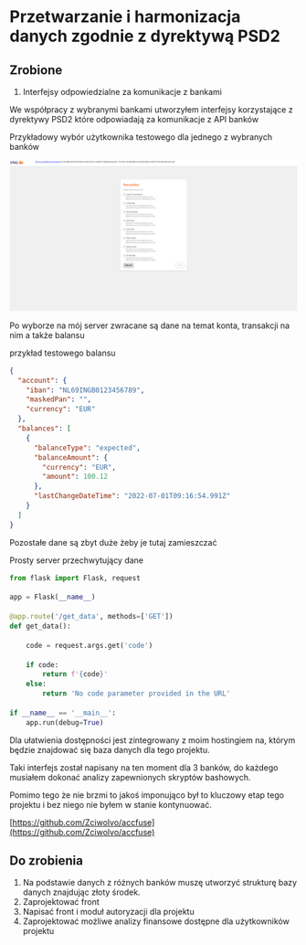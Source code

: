 # Przetwarzanie i harmonizacja danych zgodnie z dyrektywą PSD2

## Zrobione

1. Interfejsy odpowiedzialne za komunikacje z bankami

We współpracy z wybranymi bankami utworzyłem interfejsy korzystające z dyrektywy PSD2 które odpowiadają za komunikacje z API banków

Przykładowy wybór użytkownika testowego dla jednego z wybranych banków

![alt text](image.png)

Po wyborze na mój server zwracane są dane na temat konta, transakcji na nim a także balansu

przykład testowego balansu

```json
{
  "account": {
    "iban": "NL69INGB0123456789",
    "maskedPan": "",
    "currency": "EUR"
  },
  "balances": [
    {
      "balanceType": "expected",
      "balanceAmount": {
        "currency": "EUR",
        "amount": 100.12
      },
      "lastChangeDateTime": "2022-07-01T09:16:54.991Z"
    }
  ]
}
```

Pozostałe dane są zbyt duże żeby je tutaj zamieszczać

Prosty server przechwytujący dane

```py
from flask import Flask, request

app = Flask(__name__)

@app.route('/get_data', methods=['GET'])
def get_data():

    code = request.args.get('code')

    if code:
        return f'{code}'
    else:
        return 'No code parameter provided in the URL'

if __name__ == '__main__':
    app.run(debug=True)

```

Dla ułatwienia dostępności jest zintegrowany z moim hostingiem na, którym będzie znajdować się baza danych dla tego projektu.

Taki interfejs został napisany na ten moment dla 3 banków, do każdego musiałem dokonać analizy zapewnionych skryptów bashowych.

Pomimo tego że nie brzmi to jakoś imponująco był to kluczowy etap tego projektu i bez niego nie byłem w stanie kontynuować.

[https://github.com/Zciwolvo/accfuse](https://github.com/Zciwolvo/accfuse)

## Do zrobienia

1. Na podstawie danych z różnych banków muszę utworzyć strukturę bazy danych znajdując złoty środek.
2. Zaprojektować front
3. Napisać front i moduł autoryzacji dla projektu
4. Zaprojektować możliwe analizy finansowe dostępne dla użytkowników projektu
